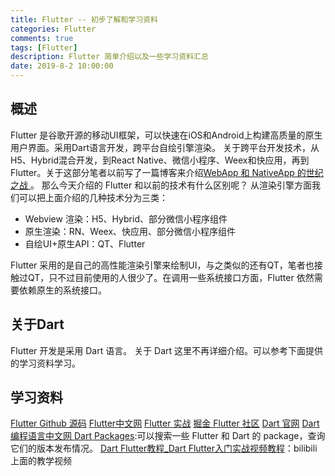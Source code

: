 ```yaml
---
title: Flutter -- 初步了解和学习资料
categories: Flutter
comments: true
tags: [Flutter]
description: Flutter 简单介绍以及一些学习资料汇总
date: 2019-8-2 10:00:00
---
```


## 概述

Flutter 是谷歌开源的移动UI框架，可以快速在iOS和Android上构建高质量的原生用户界面。采用Dart语言开发，跨平台自绘引擎渲染。
关于跨平台开发技术，从H5、Hybrid混合开发，到React Native、微信小程序、Weex和快应用，再到 Flutter。关于这部分笔者以前写了一篇博客来介绍[WebApp 和 NativeApp 的世纪之战 ](http://www.heqiangfly.com/2017/08/05/mobile-internet-webapp-vs-nativeapp/)。
那么今天介绍的 Flutter 和以前的技术有什么区别呢？
从渲染引擎方面我们可以把上面介绍的几种技术分为三类：

 - Webview 渲染：H5、Hybrid、部分微信小程序组件
 - 原生渲染：RN、Weex、快应用、部分微信小程序组件
 - 自绘UI+原生API：QT、Flutter

Flutter 采用的是自己的高性能渲染引擎来绘制UI，与之类似的还有QT，笔者也接触过QT，只不过目前使用的人很少了。在调用一些系统接口方面，Flutter 依然需要依赖原生的系统接口。

## 关于Dart

Flutter 开发是采用 Dart 语言。
关于 Dart 这里不再详细介绍。可以参考下面提供的学习资料学习。

## 学习资料

[Flutter Github 源码](https://github.com/flutter/flutter)
[Flutter中文网](https://flutterchina.club/)
[Flutter 实战](https://book.flutterchina.club/)
[掘金 Flutter 社区](https://juejin.im/tag/Flutter?utm_source=flutterchina&utm_medium=word&utm_content=btn&utm_campaign=q3_website)
[Dart 官网](https://dart.dev/)
[Dart 编程语言中文网 ](http://dart.goodev.org/)
[Dart Packages](https://pub.dev/):可以搜索一些 Flutter 和 Dart 的 package，查询它们的版本发布情况。
[Dart Flutter教程_Dart Flutter入门实战视频教程](https://www.bilibili.com/video/av52490605/)：bilibili 上面的教学视频